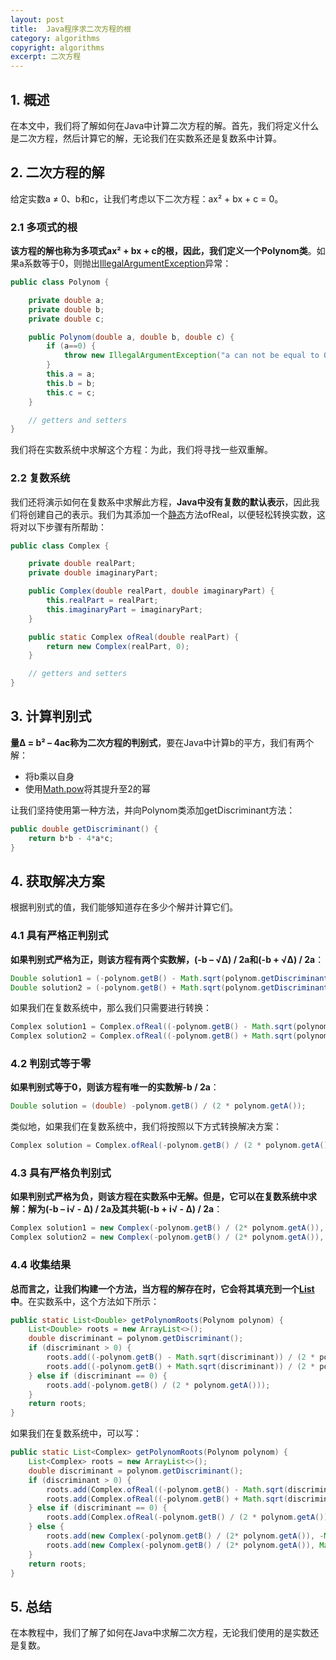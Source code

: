 ```yaml
---
layout: post
title:  Java程序求二次方程的根
category: algorithms
copyright: algorithms
excerpt: 二次方程
---
```


## 1. 概述

在本文中，我们将了解如何在Java中计算二次方程的解。首先，我们将定义什么是二次方程，然后计算它的解，无论我们在实数系还是复数系中计算。

## 2. 二次方程的解

给定实数a ≠ 0、b和c，让我们考虑以下二次方程：ax² + bx + c = 0。

### 2.1 多项式的根

**该方程的解也称为多项式ax² + bx + c的根，因此，我们定义一个Polynom类**。如果a系数等于0，则抛出[IllegalArgumentException](https://www.baeldung.com/java-exceptions)异常：

```java
public class Polynom {

    private double a;
    private double b;
    private double c;

    public Polynom(double a, double b, double c) {
        if (a==0) {
            throw new IllegalArgumentException("a can not be equal to 0");
        }
        this.a = a;
        this.b = b;
        this.c = c;
    }

    // getters and setters
}
```

我们将在实数系统中求解这个方程：为此，我们将寻找一些双重解。

### 2.2 复数系统

我们还将演示如何在复数系中求解此方程，**Java中没有复数的默认表示**，因此我们将创建自己的表示。我们为其添加一个[静态](https://www.baeldung.com/java-static)方法ofReal，以便轻松转换实数，这将对以下步骤有所帮助：

```java
public class Complex {

    private double realPart;
    private double imaginaryPart;

    public Complex(double realPart, double imaginaryPart) {
        this.realPart = realPart;
        this.imaginaryPart = imaginaryPart;
    }

    public static Complex ofReal(double realPart) {
        return new Complex(realPart, 0);
    }

    // getters and setters
}
```

## 3. 计算判别式

**量Δ = b² – 4ac称为二次方程的判别式**，要在Java中计算b的平方，我们有两个解：

- 将b乘以自身
- 使用[Math.pow](https://www.baeldung.com/java-math-pow)将其提升至2的幂

让我们坚持使用第一种方法，并向Polynom类添加getDiscriminant方法：

```java
public double getDiscriminant() {
    return b*b - 4*a*c;
}
```

## 4. 获取解决方案

根据判别式的值，我们能够知道存在多少个解并计算它们。

### 4.1 具有严格正判别式

**如果判别式严格为正，则该方程有两个实数解，(-b – √Δ) / 2a和(-b + √Δ) / 2a**：

```java
Double solution1 = (-polynom.getB() - Math.sqrt(polynom.getDiscriminant())) / (2 * polynom.getA());
Double solution2 = (-polynom.getB() + Math.sqrt(polynom.getDiscriminant())) / (2 * polynom.getA());
```

如果我们在复数系统中，那么我们只需要进行转换：

```java
Complex solution1 = Complex.ofReal((-polynom.getB() - Math.sqrt(polynom.getDiscriminant())) / (2 * polynom.getA()));
Complex solution2 = Complex.ofReal((-polynom.getB() + Math.sqrt(polynom.getDiscriminant())) / (2 * polynom.getA()));
```

### 4.2 判别式等于零

**如果判别式等于0，则该方程有唯一的实数解-b / 2a**：

```java
Double solution = (double) -polynom.getB() / (2 * polynom.getA());
```

类似地，如果我们在复数系统中，我们将按照以下方式转换解决方案：

```java
Complex solution = Complex.ofReal(-polynom.getB() / (2 * polynom.getA()));
```

### 4.3 具有严格负判别式

**如果判别式严格为负，则该方程在实数系中无解。但是，它可以在复数系统中求解：解为(-b – i√ - Δ) / 2a及其共轭(-b + i√ - Δ) / 2a**：

```java
Complex solution1 = new Complex(-polynom.getB() / (2* polynom.getA()), -Math.sqrt(-polynom.getDiscriminant()) / 2* polynom.getA());
Complex solution2 = new Complex(-polynom.getB() / (2* polynom.getA()), Math.sqrt(-polynom.getDiscriminant()) / 2* polynom.getA());
```

### 4.4 收集结果

**总而言之，让我们构建一个方法，当方程的解存在时，它会将其填充到一个[List](https://www.baeldung.com/java-collections)中**。在实数系中，这个方法如下所示：

```java
public static List<Double> getPolynomRoots(Polynom polynom) {
    List<Double> roots = new ArrayList<>();
    double discriminant = polynom.getDiscriminant();
    if (discriminant > 0) {
        roots.add((-polynom.getB() - Math.sqrt(discriminant)) / (2 * polynom.getA()));
        roots.add((-polynom.getB() + Math.sqrt(discriminant)) / (2 * polynom.getA()));
    } else if (discriminant == 0) {
        roots.add(-polynom.getB() / (2 * polynom.getA()));
    }
    return roots;
}
```

如果我们在复数系统中，可以写：

```java
public static List<Complex> getPolynomRoots(Polynom polynom) {
    List<Complex> roots = new ArrayList<>();
    double discriminant = polynom.getDiscriminant();
    if (discriminant > 0) {
        roots.add(Complex.ofReal((-polynom.getB() - Math.sqrt(discriminant)) / (2 * polynom.getA())));
        roots.add(Complex.ofReal((-polynom.getB() + Math.sqrt(discriminant)) / (2 * polynom.getA())));
    } else if (discriminant == 0) {
        roots.add(Complex.ofReal(-polynom.getB() / (2 * polynom.getA())));
    } else {
        roots.add(new Complex(-polynom.getB() / (2* polynom.getA()), -Math.sqrt(-discriminant) / 2* polynom.getA()));
        roots.add(new Complex(-polynom.getB() / (2* polynom.getA()), Math.sqrt(-discriminant) / 2* polynom.getA()));
    }
    return roots;
}
```

## 5. 总结

在本教程中，我们了解了如何在Java中求解二次方程，无论我们使用的是实数还是复数。